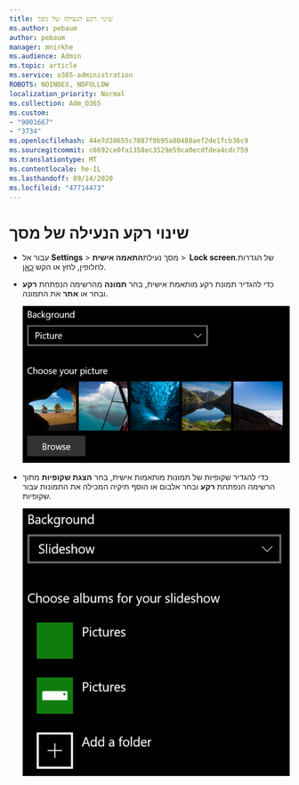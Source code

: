 ```yaml
---
title: שינוי רקע הנעילה של מסך
ms.author: pebaum
author: pebaum
manager: mnirkhe
ms.audience: Admin
ms.topic: article
ms.service: o365-administration
ROBOTS: NOINDEX, NOFOLLOW
localization_priority: Normal
ms.collection: Adm_O365
ms.custom:
- "9001667"
- "3734"
ms.openlocfilehash: 44e7d38655c7087f0b95a80488aef2de1fcb36c9
ms.sourcegitcommit: c6692ce0fa1358ec3529e59ca0ecdfdea4cdc759
ms.translationtype: MT
ms.contentlocale: he-IL
ms.lasthandoff: 09/14/2020
ms.locfileid: "47714473"
---
```

# <a name="change-your-lock-screen-background"></a>שינוי רקע הנעילה של מסך

- עבור אל **Settings**  >  מסך נעילת**התאמה אישית**  >  **Lock screen**של הגדרות. לחלופין, לחץ או הקש [כאן](ms-settings:lockscreen?activationSource=GetHelp).

- כדי להגדיר תמונת רקע מותאמת אישית, בחר **תמונה** מהרשימה הנפתחת **רקע** ובחר או **אתר** את התמונה.

  ![הגדרת תמונת רקע מותאמת אישית.](media/set-custom-background-pic.png)

- כדי להגדיר שקופיות של תמונות מותאמות אישית, בחר **הצגת שקופיות** מתוך הרשימה הנפתחת **רקע** ובחר אלבום או הוסף תיקיה המכילה את התמונות עבור שקופיות.

  ![הגדרת שקופיות של תמונות מותאמות אישית.](media/set-up-slideshow-background.png)
